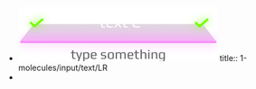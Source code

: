 - ![](https://raw.githubusercontent.com/cybercongress/prism/img-upload/components/1-molecules/input/default/LR.png)
  title:: 1-molecules/input/text/LR
-